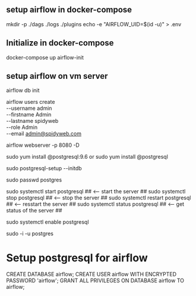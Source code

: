 
## setup airflow in docker-compose

mkdir -p ./dags ./logs ./plugins
echo -e "AIRFLOW_UID=$(id -u)" > .env

## Initialize in docker-compose
docker-compose up airflow-init

## setup airflow on vm server
airflow db init

airflow users create \
 --username admin \
 --firstname Admin \
 --lastname spidyweb \
 --role Admin \
 --email admin@spidyweb.com

airflow webserver -p 8080 -D

sudo yum install @postgresql:9.6
or
sudo yum install @postgresql

sudo postgresql-setup --initdb

sudo passwd postgres

sudo systemctl start postgresql ## <-- start the server ##
sudo systemctl stop postgresql ## <-- stop the server ##
sudo systemctl restart postgresql ## <-- resstart the server ##
sudo systemctl status postgresql ## <-- get status of the server ##

sudo systemctl enable postgresql

sudo -i -u postgres

# Setup postgresql for airflow
CREATE DATABASE airflow;
CREATE USER airflow WITH ENCRYPTED PASSWORD 'airflow';
GRANT ALL PRIVILEGES ON DATABASE airflow TO airflow;
